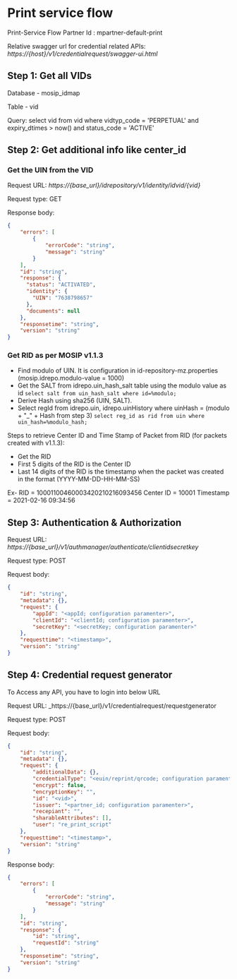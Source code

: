 # Print service flow
Print-Service Flow
Partner Id : mpartner-default-print

Relative swagger url for credential related APIs: _https://{host}/v1/credentialrequest/swagger-ui.html_

## Step 1: Get all VIDs

Database - mosip_idmap

Table - vid

Query: select vid from vid where vidtyp_code = 'PERPETUAL' and expiry_dtimes > now() and status_code = 'ACTIVE' 

## Step 2: Get additional info like center_id

### Get the UIN from the VID
Request URL: _https://{base_url}/idrepository/v1/identity/idvid/{vid}_

Request type: GET

Response body:
```json
{
    "errors": [
        {
            "errorCode": "string",
            "message": "string"
        }
    ],
    "id": "string",
    "response": {
      "status": "ACTIVATED",
      "identity": {
        "UIN": "7638798657"
      },
      "documents": null
    },
    "responsetime": "string",
    "version": "string"
}
```

### Get RID as per MOSIP v1.1.3
* Find modulo of UIN. It is configuration in id-repository-mz.properties (mosip.idrepo.modulo-value = 1000) 
* Get the SALT from idrepo.uin_hash_salt table using the modulo value as id `select salt from uin_hash_salt where id=%modulo;`
* Derive Hash using sha256 (UIN, SALT).
* Select regId from idrepo.uin, idrepo.uinHistory where uinHash = (modulo + "_" + Hash from step 3) `select reg_id as rid from uin where uin_hash=%modulo_hash;`

Steps to retrieve Center ID and Time Stamp of Packet from RID (for packets created with v1.1.3):
* Get the RID
* First 5 digits of the RID is the Center ID
* Last 14 digits of the RID is the timestamp when the packet was created in the format (YYYY-MM-DD-HH-MM-SS)

Ex- RID = 10001100460003420210216093456
Center ID = 10001
Timestamp = 2021-02-16 09:34:56

## Step 3: Authentication & Authorization
Request URL: _https://{base_url}/v1/authmanager/authenticate/clientidsecretkey_

Request type: POST

Request body:
```json
{
    "id": "string",
    "metadata": {},
    "request": {
        "appId": "<appId; configuration paramenter>",
        "clientId": "<clientId; configuration paramenter>",
        "secretKey": "<secretKey; configuration paramenter>"
    },
    "requesttime": "<timestamp>",
    "version": "string"
}
```

## Step 4: Credential request generator

To Access any API, you have to login into below URL

Request URL: _https://{base_url}/v1/credentialrequest/requestgenerator

Request type: POST

Request body:
```json
{
    "id": "string",
    "metadata": {},
    "request": {
        "additionalData": {},
        "credentialType": "<euin/reprint/qrcode; configuration paramenter>",
        "encrypt": false,
        "encryptionKey": "",
        "id": "<vid>",
        "issuer": "<partner_id; configuration paramenter>",
        "recepiant": "",
        "sharableAttributes": [],
        "user": "re_print_script"
    },
    "requesttime": "<timestamp>",
    "version": "string"
}
```

Response body:
```json
{
    "errors": [
        {
            "errorCode": "string",
            "message": "string"
        }
    ],
    "id": "string",
    "response": {
        "id": "string",
        "requestId": "string"
    },
    "responsetime": "string",
    "version": "string"
}
```

